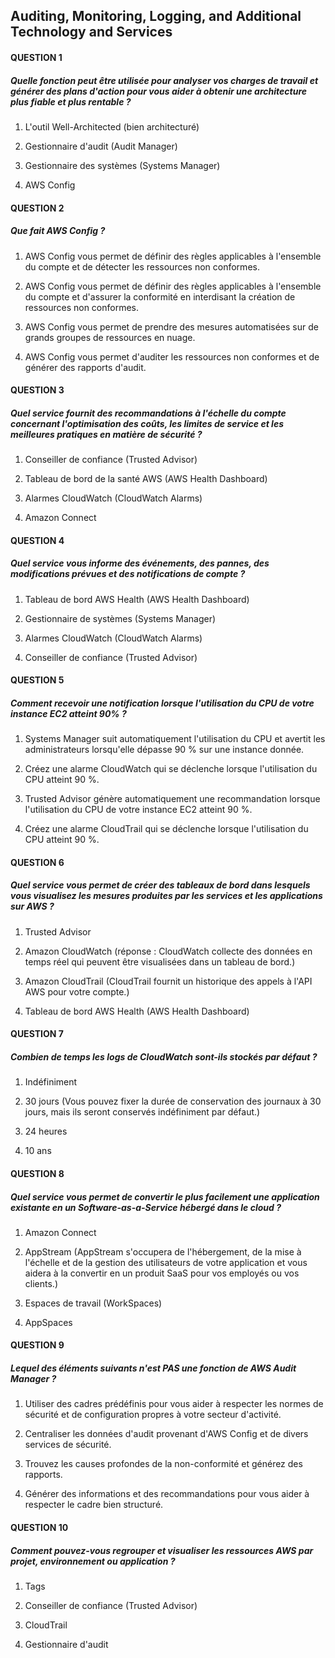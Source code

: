 ## Auditing, Monitoring, Logging, and Additional Technology and Services

#### QUESTION 1

##### Quelle fonction peut être utilisée pour analyser vos charges de travail et générer des plans d'action pour vous aider à obtenir une architecture plus fiable et plus rentable ?


1. L'outil Well-Architected (bien architecturé) 


2. Gestionnaire d'audit (Audit Manager)


3. Gestionnaire des systèmes (Systems Manager)


4. AWS Config

#### QUESTION 2

##### Que fait AWS Config ?


1. AWS Config vous permet de définir des règles applicables à l'ensemble du compte et de détecter les ressources non conformes. 


2. AWS Config vous permet de définir des règles applicables à l'ensemble du compte et d'assurer la conformité en interdisant la création de ressources non conformes.


3. AWS Config vous permet de prendre des mesures automatisées sur de grands groupes de ressources en nuage.


4. AWS Config vous permet d'auditer les ressources non conformes et de générer des rapports d'audit.

#### QUESTION 3

##### Quel service fournit des recommandations à l'échelle du compte concernant l'optimisation des coûts, les limites de service et les meilleures pratiques en matière de sécurité ?


1. Conseiller de confiance (Trusted Advisor) 


2. Tableau de bord de la santé AWS (AWS Health Dashboard)


3. Alarmes CloudWatch (CloudWatch Alarms)


4. Amazon Connect

#### QUESTION 4

##### Quel service vous informe des événements, des pannes, des modifications prévues et des notifications de compte ?


1. Tableau de bord AWS Health (AWS Health Dashboard) 


2. Gestionnaire de systèmes (Systems Manager)


3. Alarmes CloudWatch (CloudWatch Alarms)


4. Conseiller de confiance (Trusted Advisor)

#### QUESTION 5

##### Comment recevoir une notification lorsque l'utilisation du CPU de votre instance EC2 atteint 90% ?


1. Systems Manager suit automatiquement l'utilisation du CPU et avertit les administrateurs lorsqu'elle dépasse 90 % sur une instance donnée.


2. Créez une alarme CloudWatch qui se déclenche lorsque l'utilisation du CPU atteint 90 %. 


3. Trusted Advisor génère automatiquement une recommandation lorsque l'utilisation du CPU de votre instance EC2 atteint 90 %.


4. Créez une alarme CloudTrail qui se déclenche lorsque l'utilisation du CPU atteint 90 %.

#### QUESTION 6

##### Quel service vous permet de créer des tableaux de bord dans lesquels vous visualisez les mesures produites par les services et les applications sur AWS ?


1. Trusted Advisor


2. Amazon CloudWatch (réponse : CloudWatch collecte des données en temps réel qui peuvent être visualisées dans un tableau de bord.)


3. Amazon CloudTrail (CloudTrail fournit un historique des appels à l'API AWS pour votre compte.)


4. Tableau de bord AWS Health (AWS Health Dashboard)

#### QUESTION 7

##### Combien de temps les logs de CloudWatch sont-ils stockés par défaut ?


1. Indéfiniment 


2. 30 jours (Vous pouvez fixer la durée de conservation des journaux à 30 jours, mais ils seront conservés indéfiniment par défaut.)


3. 24 heures


4. 10 ans

#### QUESTION 8

##### Quel service vous permet de convertir le plus facilement une application existante en un Software-as-a-Service hébergé dans le cloud ?


1. Amazon Connect


2. AppStream (AppStream s'occupera de l'hébergement, de la mise à l'échelle et de la gestion des utilisateurs de votre application et vous aidera à la convertir en un produit SaaS pour vos employés ou vos clients.)


3. Espaces de travail (WorkSpaces)


4. AppSpaces

#### QUESTION 9

##### Lequel des éléments suivants n'est PAS une fonction de AWS Audit Manager ?


1. Utiliser des cadres prédéfinis pour vous aider à respecter les normes de sécurité et de configuration propres à votre secteur d'activité.


2. Centraliser les données d'audit provenant d'AWS Config et de divers services de sécurité.


3. Trouvez les causes profondes de la non-conformité et générez des rapports.


4. Générer des informations et des recommandations pour vous aider à respecter le cadre bien structuré. 

#### QUESTION 10

##### Comment pouvez-vous regrouper et visualiser les ressources AWS par projet, environnement ou application ?


1. Tags 


2. Conseiller de confiance (Trusted Advisor)


3. CloudTrail


4. Gestionnaire d'audit